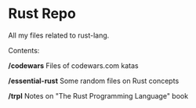 # Rust Repo

All my files related to rust-lang.

Contents:

**/codewars**		Files of codewars.com katas

**/essential-rust**	Some random files on Rust concepts

**/trpl**			Notes on "The Rust Programming Language" book
